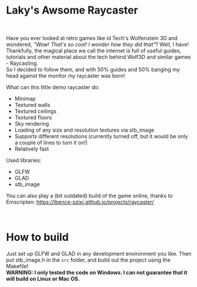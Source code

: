 # Laky's Awsome Raycaster
<br>

Have you ever looked at retro games like id Tech's Wolfenstein 3D and wondered, *"Wow! That's so cool! I wonder how they did that"*? Well, I have! 
Thankfully, the magical place we call the internet is full of useful guides, tutorials and other material about the tech behind Wolf3D and similar games - Raycasting. <br>
So I decided to follow them, and with 50% guides and 50% banging my head against the monitor my raycaster was born!

What can this little demo raycaster do:
- Minimap
- Textured walls
- Textured ceilings
- Textured floors
- Sky rendering
- Loading of any size and resolution textures via stb_image
- Supports different resolutions (currently turned off, but it would be only a couple of lines to turn it on!)
- Relatively fast

Used libraries:
- GLFW
- GLAD
- stb_image

You can also play a (bit outdated) build of the game online, thanks to Emscripten: https://lbence-szixi.github.io/projects/raycaster/

<br>

# How to build
Just set up GLFW and GLAD in any development environment you like. Then put stb_image.h in the <code>src</code> folder, and build out the project using the Makefile! <br>
**WARNING: I only tested the code on Windows. I can not guarantee that it will build on Linux or Mac OS.**
